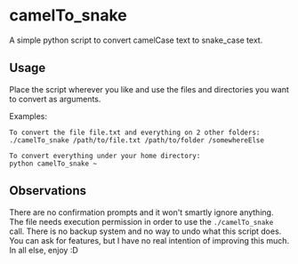 # camelTo_snake
A simple python script to convert camelCase text to snake_case text.

## Usage ##
Place the script wherever you like and use the files and directories 
you want to convert as arguments.

Examples:

	To convert the file file.txt and everything on 2 other folders:
	./camelTo_snake /path/to/file.txt /path/to/folder /somewhereElse

	To convert everything under your home directory:
	python camelTo_snake ~

## Observations ##
There are no confirmation prompts and it won't smartly ignore anything.
The file needs execution permission in order to use the `./camelTo_snake`
call.
There is no backup system and no way to undo what this script does.
You can ask for features, but I have no real intention of improving this
much.
In all else, enjoy :D
